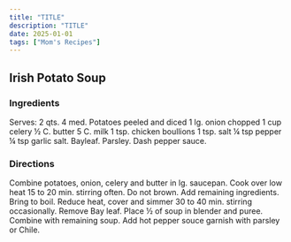 ```yaml
---
title: "TITLE"
description: "TITLE"
date: 2025-01-01
tags: ["Mom's Recipes"]
---
```


## Irish Potato Soup

### Ingredients

Serves:  2 qts.
4 med. Potatoes peeled and diced
1 lg. onion chopped
1 cup celery
½ C. butter
5 C. milk
1 tsp. chicken boullions
1 tsp. salt ¼ tsp pepper
¼ tsp garlic salt.  Bayleaf.  Parsley.  Dash pepper sauce. 
 
### Directions

Combine potatoes, onion, celery and butter in lg. saucepan.  Cook over low heat 15 to 20 min. stirring often.  Do not brown.  Add remaining ingredients.  Bring to boil.  Reduce heat, cover and simmer 30 to 40 min.  stirring occasionally.  Remove Bay leaf.  Place ½ of soup in blender and puree.  Combine with remaining soup.  Add hot pepper souce garnish with parsley or Chile. 


